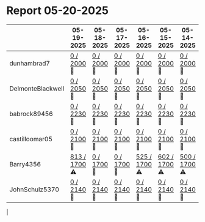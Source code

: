 # Report 05-20-2025
| | 05-19-2025 | 05-18-2025 | 05-17-2025 | 05-16-2025 | 05-15-2025 | 05-14-2025 | 05-13-2025 |
| --- | --- | --- | --- | --- | --- | --- | --- |
| dunhambrad7 | [0 / 2000](https://www.myfitnesspal.com/food/diary/dunhambrad7?date=2025-05-19) :no_entry_sign: | [0 / 2000](https://www.myfitnesspal.com/food/diary/dunhambrad7?date=2025-05-18) :no_entry_sign: | [0 / 2000](https://www.myfitnesspal.com/food/diary/dunhambrad7?date=2025-05-17) :no_entry_sign: | [0 / 2000](https://www.myfitnesspal.com/food/diary/dunhambrad7?date=2025-05-16) :no_entry_sign: | [0 / 2000](https://www.myfitnesspal.com/food/diary/dunhambrad7?date=2025-05-15) :no_entry_sign: | [0 / 2000](https://www.myfitnesspal.com/food/diary/dunhambrad7?date=2025-05-14) :no_entry_sign: | [0 / 2000](https://www.myfitnesspal.com/food/diary/dunhambrad7?date=2025-05-13) :no_entry_sign: |
| DelmonteBlackwell | [0 / 2050](https://www.myfitnesspal.com/food/diary/DelmonteBlackwell?date=2025-05-19) :no_entry_sign: | [0 / 2050](https://www.myfitnesspal.com/food/diary/DelmonteBlackwell?date=2025-05-18) :no_entry_sign: | [0 / 2050](https://www.myfitnesspal.com/food/diary/DelmonteBlackwell?date=2025-05-17) :no_entry_sign: | [0 / 2050](https://www.myfitnesspal.com/food/diary/DelmonteBlackwell?date=2025-05-16) :no_entry_sign: | [0 / 2050](https://www.myfitnesspal.com/food/diary/DelmonteBlackwell?date=2025-05-15) :no_entry_sign: | [0 / 2050](https://www.myfitnesspal.com/food/diary/DelmonteBlackwell?date=2025-05-14) :no_entry_sign: | [0 / 2050](https://www.myfitnesspal.com/food/diary/DelmonteBlackwell?date=2025-05-13) :no_entry_sign: |
| babrock89456 | [0 / 2230](https://www.myfitnesspal.com/food/diary/babrock89456?date=2025-05-19) :no_entry_sign: | [0 / 2230](https://www.myfitnesspal.com/food/diary/babrock89456?date=2025-05-18) :no_entry_sign: | [0 / 2230](https://www.myfitnesspal.com/food/diary/babrock89456?date=2025-05-17) :no_entry_sign: | [0 / 2230](https://www.myfitnesspal.com/food/diary/babrock89456?date=2025-05-16) :no_entry_sign: | [0 / 2230](https://www.myfitnesspal.com/food/diary/babrock89456?date=2025-05-15) :no_entry_sign: | [0 / 2230](https://www.myfitnesspal.com/food/diary/babrock89456?date=2025-05-14) :no_entry_sign: | [0 / 2230](https://www.myfitnesspal.com/food/diary/babrock89456?date=2025-05-13) :no_entry_sign: |
| castilloomar05 | [0 / 2100](https://www.myfitnesspal.com/food/diary/castilloomar05?date=2025-05-19) :no_entry_sign: | [0 / 2100](https://www.myfitnesspal.com/food/diary/castilloomar05?date=2025-05-18) :no_entry_sign: | [0 / 2100](https://www.myfitnesspal.com/food/diary/castilloomar05?date=2025-05-17) :no_entry_sign: | [0 / 2100](https://www.myfitnesspal.com/food/diary/castilloomar05?date=2025-05-16) :no_entry_sign: | [0 / 2100](https://www.myfitnesspal.com/food/diary/castilloomar05?date=2025-05-15) :no_entry_sign: | [0 / 2100](https://www.myfitnesspal.com/food/diary/castilloomar05?date=2025-05-14) :no_entry_sign: | [0 / 2100](https://www.myfitnesspal.com/food/diary/castilloomar05?date=2025-05-13) :no_entry_sign: |
| Barry4356 | [813 / 1700](https://www.myfitnesspal.com/food/diary/Barry4356?date=2025-05-19) :warning: | [0 / 1700](https://www.myfitnesspal.com/food/diary/Barry4356?date=2025-05-18) :no_entry_sign: | [0 / 1700](https://www.myfitnesspal.com/food/diary/Barry4356?date=2025-05-17) :no_entry_sign: | [525 / 1700](https://www.myfitnesspal.com/food/diary/Barry4356?date=2025-05-16) :warning: | [602 / 1700](https://www.myfitnesspal.com/food/diary/Barry4356?date=2025-05-15) :warning: | [500 / 1700](https://www.myfitnesspal.com/food/diary/Barry4356?date=2025-05-14) :warning: | [867 / 1700](https://www.myfitnesspal.com/food/diary/Barry4356?date=2025-05-13) :warning: |
| JohnSchulz5370 | [0 / 2140](https://www.myfitnesspal.com/food/diary/JohnSchulz5370?date=2025-05-19) :no_entry_sign: | [0 / 2140](https://www.myfitnesspal.com/food/diary/JohnSchulz5370?date=2025-05-18) :no_entry_sign: | [0 / 2140](https://www.myfitnesspal.com/food/diary/JohnSchulz5370?date=2025-05-17) :no_entry_sign: | [0 / 2140](https://www.myfitnesspal.com/food/diary/JohnSchulz5370?date=2025-05-16) :no_entry_sign: | [0 / 2140](https://www.myfitnesspal.com/food/diary/JohnSchulz5370?date=2025-05-15) :no_entry_sign: | [0 / 2140](https://www.myfitnesspal.com/food/diary/JohnSchulz5370?date=2025-05-14) :no_entry_sign: | [0 / 2140](https://www.myfitnesspal.com/food/diary/JohnSchulz5370?date=2025-05-13) :no_entry_sign: |
|
